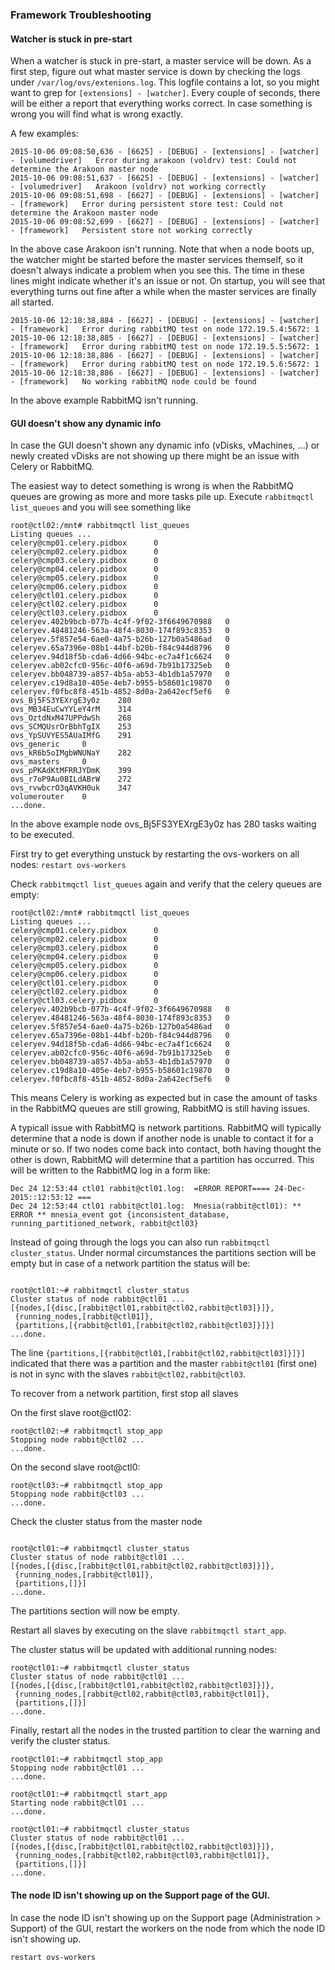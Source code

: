 ### Framework Troubleshooting

#### Watcher is stuck in pre-start
When a watcher is stuck in pre-start, a master service will be down. As a first step, figure out what master service is down by checking the logs under `/var/log/ovs/extenions.log`. This logfile contains a lot, so you might want to grep for `[extensions] - [watcher]`. Every couple of seconds, there will be either a report that everything works correct. In case something is wrong you will find what is wrong exactly.

A few examples:

```
2015-10-06 09:08:50,636 - [6625] - [DEBUG] - [extensions] - [watcher] - [volumedriver]   Error during arakoon (voldrv) test: Could not determine the Arakoon master node
2015-10-06 09:08:51,637 - [6625] - [DEBUG] - [extensions] - [watcher] - [volumedriver]   Arakoon (voldrv) not working correctly
2015-10-06 09:08:51,698 - [6627] - [DEBUG] - [extensions] - [watcher] - [framework]   Error during persistent store test: Could not determine the Arakoon master node
2015-10-06 09:08:52,699 - [6627] - [DEBUG] - [extensions] - [watcher] - [framework]   Persistent store not working correctly
```

In the above case Arakoon isn't running. Note that when a node boots up, the watcher might be started before the master services themself, so it doesn't always indicate a problem when you see this. The time in these lines might indicate whether it's an issue or not. On startup, you will see that everything turns out fine after a while when the master services are finally all started.

```
2015-10-06 12:18:38,884 - [6627] - [DEBUG] - [extensions] - [watcher] - [framework]   Error during rabbitMQ test on node 172.19.5.4:5672: 1
2015-10-06 12:18:38,885 - [6627] - [DEBUG] - [extensions] - [watcher] - [framework]   Error during rabbitMQ test on node 172.19.5.5:5672: 1
2015-10-06 12:18:38,886 - [6627] - [DEBUG] - [extensions] - [watcher] - [framework]   Error during rabbitMQ test on node 172.19.5.6:5672: 1
2015-10-06 12:18:38,886 - [6627] - [DEBUG] - [extensions] - [watcher] - [framework]   No working rabbitMQ node could be found
```

In the above example RabbitMQ isn't running.

#### GUI doesn't show any dynamic info
In case the GUI doesn't shown any dynamic info (vDisks, vMachines, ...) or newly created vDisks are not showing up there might be an issue with Celery or RabbitMQ.

The easiest way to detect something is wrong is when the RabbitMQ queues are growing as more and more tasks pile up.
Execute `rabbitmqctl list_queues` and you will see something like

```
root@ctl02:/mnt# rabbitmqctl list_queues
Listing queues ...
celery@cmp01.celery.pidbox      0
celery@cmp02.celery.pidbox      0
celery@cmp03.celery.pidbox      0
celery@cmp04.celery.pidbox      0
celery@cmp05.celery.pidbox      0
celery@cmp06.celery.pidbox      0
celery@ctl01.celery.pidbox      0
celery@ctl02.celery.pidbox      0
celery@ctl03.celery.pidbox      0
celeryev.402b9bcb-077b-4c4f-9f02-3f6649670988   0
celeryev.48481246-563a-48f4-8030-174f893c8353   0
celeryev.5f857e54-6ae0-4a75-b26b-127b0a5486ad   0
celeryev.65a7396e-08b1-44bf-b20b-f84c944d8796   0
celeryev.94d18f5b-cda6-4d66-94bc-ec7a4f1c6624   0
celeryev.ab02cfc0-956c-40f6-a69d-7b91b17325eb   0
celeryev.bb048739-a857-4b5a-ab53-4b1db1a57970   0
celeryev.c19d8a10-405e-4eb7-b955-b58601c19870   0
celeryev.f0fbc8f8-451b-4852-8d0a-2a642ecf5ef6   0
ovs_Bj5FS3YEXrgE3y0z    280
ovs_MB34EuCwYYLeY4rM    314
ovs_OztdNxM47UPPdwSh    268
ovs_SCMQUsrOrBbhTgIX    253
ovs_YpSUVYES5AUaIMfG    291
ovs_generic     0
ovs_kR6b5oIMgbWNUNaY    282
ovs_masters     0
ovs_pPKAdKtMFRRJYDmK    399
ovs_r7oP9Au0BILdABrW    272
ovs_rvwbcrO3qAVKH0uk    347
volumerouter    0
...done.
```

In the above example node ovs_Bj5FS3YEXrgE3y0z has 280 tasks waiting to be executed.

First try to get everything unstuck by restarting the ovs-workers on all nodes:
`restart ovs-workers`

Check `rabbitmqctl list_queues` again and verify that the celery queues are empty:

```
root@ctl02:/mnt# rabbitmqctl list_queues
Listing queues ...
celery@cmp01.celery.pidbox      0
celery@cmp02.celery.pidbox      0
celery@cmp03.celery.pidbox      0
celery@cmp04.celery.pidbox      0
celery@cmp05.celery.pidbox      0
celery@cmp06.celery.pidbox      0
celery@ctl01.celery.pidbox      0
celery@ctl02.celery.pidbox      0
celery@ctl03.celery.pidbox      0
celeryev.402b9bcb-077b-4c4f-9f02-3f6649670988   0
celeryev.48481246-563a-48f4-8030-174f893c8353   0
celeryev.5f857e54-6ae0-4a75-b26b-127b0a5486ad   0
celeryev.65a7396e-08b1-44bf-b20b-f84c944d8796   0
celeryev.94d18f5b-cda6-4d66-94bc-ec7a4f1c6624   0
celeryev.ab02cfc0-956c-40f6-a69d-7b91b17325eb   0
celeryev.bb048739-a857-4b5a-ab53-4b1db1a57970   0
celeryev.c19d8a10-405e-4eb7-b955-b58601c19870   0
celeryev.f0fbc8f8-451b-4852-8d0a-2a642ecf5ef6   0
```

This means Celery is working as expected but in case the amount of tasks in the RabbitMQ queues are still growing, RabbitMQ is still having issues.

A typicall issue with RabbitMQ is network partitions. RabbitMQ will typically determine that a node is down if another node is unable to contact it for a minute or so. If two nodes come back into contact, both having thought the other is down, RabbitMQ will determine that a partition has occurred. This will be written to the RabbitMQ log in a form like:

```
Dec 24 12:53:44 ctl01 rabbit@ctl01.log:  =ERROR REPORT==== 24-Dec-2015::12:53:12 ===
Dec 24 12:53:44 ctl01 rabbit@ctl01.log:  Mnesia(rabbit@ctl01): ** ERROR ** mnesia_event got {inconsistent_database, running_partitioned_network, rabbit@ctl03}
```

Instead of going through the logs you can also run  `rabbitmqctl cluster_status`. Under normal circumstances the partitions section will be empty but in case of a network partition the status will be:
```

root@ctl01:~# rabbitmqctl cluster_status
Cluster status of node rabbit@ctl01 ...
[{nodes,[{disc,[rabbit@ctl01,rabbit@ctl02,rabbit@ctl03]}]},
 {running_nodes,[rabbit@ctl01]},
 {partitions,[{rabbit@ctl01,[rabbit@ctl02,rabbit@ctl03]}]}]
...done.
```

The line `{partitions,[{rabbit@ctl01,[rabbit@ctl02,rabbit@ctl03]}]}]` indicated that there was a partition and the master `rabbit@ctl01` (first one) is not in sync with the slaves `rabbit@ctl02,rabbit@ctl03`.

To recover from a network partition, first stop all slaves

On the first slave root@ctl02:
```
root@ctl02:~# rabbitmqctl stop_app
Stopping node rabbit@ctl02 ...
...done.
```
On the second slave root@ctl0:
```
root@ctl03:~# rabbitmqctl stop_app
Stopping node rabbit@ctl03 ...
...done.
```

Check the cluster status from the master node
```

root@ctl01:~# rabbitmqctl cluster_status
Cluster status of node rabbit@ctl01 ...
[{nodes,[{disc,[rabbit@ctl01,rabbit@ctl02,rabbit@ctl03]}]},
 {running_nodes,[rabbit@ctl01]},
 {partitions,[]}]
...done.
```
The partitions section will now be empty.

Restart all slaves by executing on the slave `rabbitmqctl start_app`.

The cluster status will be updated with additional running nodes:

```
root@ctl01:~# rabbitmqctl cluster_status
Cluster status of node rabbit@ctl01 ...
[{nodes,[{disc,[rabbit@ctl01,rabbit@ctl02,rabbit@ctl03]}]},
 {running_nodes,[rabbit@ctl02,rabbit@ctl03,rabbit@ctl01]},
 {partitions,[]}]
...done.
```

Finally, restart all the nodes in the trusted partition to clear the warning and verify the cluster status.
```
root@ctl01:~# rabbitmqctl stop_app
Stopping node rabbit@ctl01 ...
...done.

root@ctl01:~# rabbitmqctl start_app
Starting node rabbit@ctl01 ...
...done.

root@ctl01:~# rabbitmqctl cluster_status
Cluster status of node rabbit@ctl01 ...
[{nodes,[{disc,[rabbit@ctl01,rabbit@ctl02,rabbit@ctl03]}]},
 {running_nodes,[rabbit@ctl02,rabbit@ctl03,rabbit@ctl01]},
 {partitions,[]}]
...done.
```

#### The node ID isn't showing up on the Support page of the GUI.
In case the node ID isn't showing up on the Support page (Administration > Support) of the GUI, restart the workers on the node from which the node ID isn't showing up.
```
restart ovs-workers
```